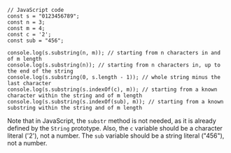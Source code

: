 ```
// JavaScript code
const s = "0123456789";
const n = 3;
const m = 4;
const c = '2';
const sub = "456";

console.log(s.substring(n, m)); // starting from n characters in and of m length
console.log(s.substring(n)); // starting from n characters in, up to the end of the string
console.log(s.substring(0, s.length - 1)); // whole string minus the last character
console.log(s.substring(s.indexOf(c), m)); // starting from a known character within the string and of m length
console.log(s.substring(s.indexOf(sub), m)); // starting from a known substring within the string and of m length
```
Note that in JavaScript, the `substr` method is not needed, as it is already defined by the `String` prototype. Also, the `c` variable should be a character literal ('2'), not a number. The `sub` variable should be a string literal ("456"), not a number.
